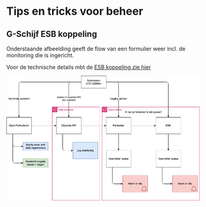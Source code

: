 # Tips en tricks voor beheer

## G-Schijf ESB koppeling
Onderstaande afbeelding geeft de flow van een formulier weer incl. de monitoring die is ingericht.

Voor de technische details mbt de [ESB koppeling zie hier](../src/submission-forwarder/docs/)

![Submission flow](./img/submission.drawio.png)
